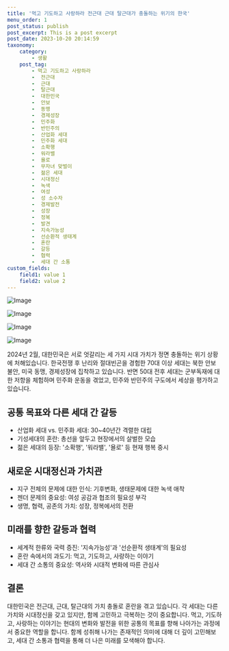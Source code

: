 ```yaml
---
title: '먹고 기도하고 사랑하라 전근대 근대 탈근대가 충돌하는 위기의 한국'
menu_order: 1
post_status: publish
post_excerpt: This is a post excerpt
post_date: 2023-10-20 20:14:59
taxonomy:
    category:
        - 생활
    post_tag:
        - 먹고 기도하고 사랑하라
        -  전근대
        -  근대
        -  탈근대
        -  대한민국
        -  안보
        -  동맹
        -  경제성장
        -  민주화
        -  반민주의
        -  산업화 세대
        -  민주화 세대
        -  소확행
        -  워라밸
        -  욜로
        -  무자녀 맞벌이
        -  젊은 세대
        -  시대정신
        -  녹색
        -  여성
        -  성 소수자
        -  경제발전
        -  성장
        -  정복
        -  발견
        -  지속가능성
        -  선순환적 생태계
        -  혼란
        -  갈등
        -  협력
        -  세대 간 소통
custom_fields:
    field1: value 1
    field2: value 2
---
```


![Image](https://imgnews.pstatic.net/image/047/2024/02/07/0002421571_001_20240207094701106.jpg?type=w647)

![Image](https://imgnews.pstatic.net/image/047/2024/02/07/0002421571_002_20240207094701157.jpg?type=w647)

![Image](https://imgnews.pstatic.net/image/047/2024/02/07/0002421571_003_20240207094701198.jpg?type=w647)

![Image](https://imgnews.pstatic.net/image/047/2024/02/07/0002421571_004_20240207094701229.jpg?type=w647)


2024년 2월, 대한민국은 서로 엇갈리는 세 가지 시대 가치가 정면 충돌하는 위기 상황에 처해있습니다. 한국전쟁 후 난리와 절대빈곤을 경험한 70대 이상 세대는 북한 안보 불안, 미국 동맹, 경제성장에 집착하고 있습니다. 반면 50대 전후 세대는 군부독재에 대한 저항을 체험하며 민주화 운동을 겪었고, 민주와 반민주의 구도에서 세상을 평가하고 있습니다.

## 공통 목표와 다른 세대 간 갈등
- 산업화 세대 vs. 민주화 세대: 30~40년간 격렬한 대립
- 기성세대의 혼란: 총선을 앞두고 현장에서의 살벌한 모습
- 젊은 세대의 등장: '소확행', '워라밸', '욜로' 등 현재 행복 중시

## 새로운 시대정신과 가치관
- 지구 전체의 문제에 대한 인식: 기후변화, 생태문제에 대한 녹색 애착
- 젠더 문제의 중요성: 여성 공감과 협조의 필요성 부각
- 생명, 협력, 공존의 가치: 성장, 정복에서의 전환

## 미래를 향한 갈등과 협력
- 세계적 한류와 국력 증진: '지속가능성'과 '선순환적 생태계'의 필요성
- 혼란 속에서의 과도기: 먹고, 기도하고, 사랑하는 이야기
- 세대 간 소통의 중요성: 역사와 시대적 변화에 따른 관심사

## 결론
대한민국은 전근대, 근대, 탈근대의 가치 충돌로 혼란을 겪고 있습니다. 각 세대는 다른 가치와 시대정신을 갖고 있지만, 함께 고민하고 극복하는 것이 중요합니다. 먹고, 기도하고, 사랑하는 이야기는 현대의 변화와 발전을 위한 공통의 목표를 향해 나아가는 과정에서 중요한 역할을 합니다. 함께 성취해 나가는 존재적인 의미에 대해 더 깊이 고민해보고, 세대 간 소통과 협력을 통해 더 나은 미래를 모색해야 합니다.
